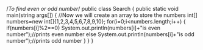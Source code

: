 /*To find even or odd number*/
public class Search
{
public static void main(string args[])
{
//Now we will create an array to store the numbers
int[] numbers=new int[]{1,2,3,4,5,6,7,8,9,10};
for(i=0;i<numbers.length;i++)
{
if(numbers[i]%2==0)
 System.out.println(numbers[i]+"is even number");//prints even number
else
 System.out.println(numbers[i]+"is odd number");//prints odd number
}
}
}

 


